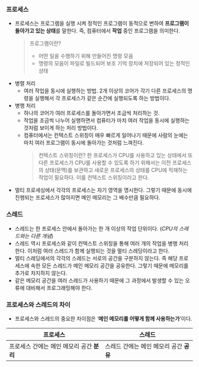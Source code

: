 ### 프로세스

-   프로세스는 프로그램을 실행 시켜 정적인 프로그램이 동적으로 변하여 **프로그램이 돌아가고 있는 상태**를 말한다. 즉, 컴퓨터에서 **작업** 중인 프로그램을 의미한다.
    > 프로그램이란?
    >
    > -   어떤 일을 수행하기 위해 만들어진 명령 모음
    > -   명령의 모음이 파일로 빌드되어 보조 기억 장치에 저장되어 있는 정적인 상태
-   병렬 처리
    -   여러 작업을 동시에 실행하는 방법. 2개 이상의 코어가 각기 다른 프로세스의 명령을 실행해서 각 프로세스가 같은 순간에 실행되도록 하는 방법이다.
-   병행 처리
    -   하나의 코어가 여러 프로세스를 돌아가면서 조금씩 처리하는 것.
    -   작업을 조금씩 나누어 실행하면서 컴퓨터가 마치 여러 작업을 동시에 실행하는 것처럼 보이게 하는 처리 방법이다.
    -   컴퓨터에서는 컨텍스트 스위칭이 매우 빠르게 일어나기 때문에 사람의 눈에는 마치 여러 프로그램이 동시에 돌아가는 것처럼 느껴진다.
        > 컨텍스트 스위칭이란?
        > 한 프로세스가 CPU를 사용하고 있는 상태에서 또 다른 프로세스가 CPU를 사용할 수 있도록 하기 위해서는 이전 프로세스의 상태(문맥)를 보관하고 새로운 프로세스의 상태를 CPU에 적재하는 작업이 필요하다. 이를 컨텍스트 스위칭이라고 한다.
-   멀티 프로세싱에서 각각의 프로세스는 자기 영역을 명시한다. 그렇기 때문에 동시에 진행되는 프로세스가 많아지면 메인 메모리는 그 배수만큼 필요하다.

### 스레드

-   스레드는 한 프로세스 안에서 돌아가는 한 개 이상의 작업 단위이다. (_CPU의 스레드와는 다른 개념_)
-   스레드 역시 프로세스와 같이 컨텍스트 스위칭을 통해 여러 개의 작업을 병행 처리한다. 이처럼 여러 스레드가 함께 실행되는 것을 멀티 스레딩이라고 한다.
-   멀티 스레딩에서의 각각의 스레드는 서로의 공간을 구분하지 않는다. 즉 해당 프로세스에 속한 모든 스레드가 메인 메모리 공간을 공유한다. 그렇기 때문에 메모리를 추가로 차지하지 않는다.
-   같은 메모리 공간을 여러 스레드가 사용하기 때문에 그 과정에서 발생할 수 있는 오류에 대비해서 프로그래밍해야 한다.

### 프로세스와 스레드의 차이

-   프로세스와 스레드의 중요한 차이점은 ‘**메인 메모리를 어떻게 함께 사용하는가**’이다.

| 프로세스                                  | 스레드                                  |
| ----------------------------------------- | --------------------------------------- |
| 프로세스 간에는 메인 메모리 공간 **분리** | 스레드 간에는 메인 메모리 공간 **공유** |
